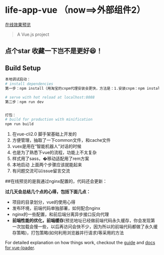 # life-app-vue   （now==>外部组件2）
[在线效果预览][1]
> A Vue.js project

## 点个star 收藏一下岂不是更好😆！
## Build Setup

``` bash
本地调试启动：
# install dependencies
第一步：npm install（用淘宝的cnpm代理安装会更快，方法是：1.安装cnpm：npm install -g cnpm --registry=https://registry.npm.taobao.org   2.用cnpm代理npm安装： cnpm install）

# serve with hot reload at localhost:8088
第二步：npm run dev


打包：
# build for production with minification
npm run build
```

 1. 在vue-cli2.0 脚手架基础上开发的
 2. 方便管理，抽取了一下common文件，和cache文件
 3. vuex是用在“智能机器人”对话的时候
 4. 也是为了熟悉下vue的流程，功能上不太复杂
 5. 样式用了sass，�移动适配用了rem方案
 6. 本地启动 上面两个步骤应该就能起来
 7. 有问题交流可以issue留言交流
 

##在线预览的是我通过nginx配置的，代码还会更新：

**过几天会总结几个点的心得，包括下面几点：**

 - 项目的目录划分，vue的使用心得
 - 发布环境，前端代码单独部署，如何配合nginx
 - nginx的一些配置，和前后端分离异步接口反向代理
 - **前端性能的优化，前端缓存**(预览地址已经做前端代码永久缓存，你会发现第一次加载会慢一些，以后再访问会快不少，因为所以的前端代码都做了永久缓存策略)，打包策略(如何利用浏览器并行请求)等采用的方法

 
For detailed explanation on how things work, checkout the [guide](http://vuejs-templates.github.io/webpack/) and [docs for vue-loader](http://vuejs.github.io/vue-loader).


  [1]: http://test.clibchina.com/#/index

